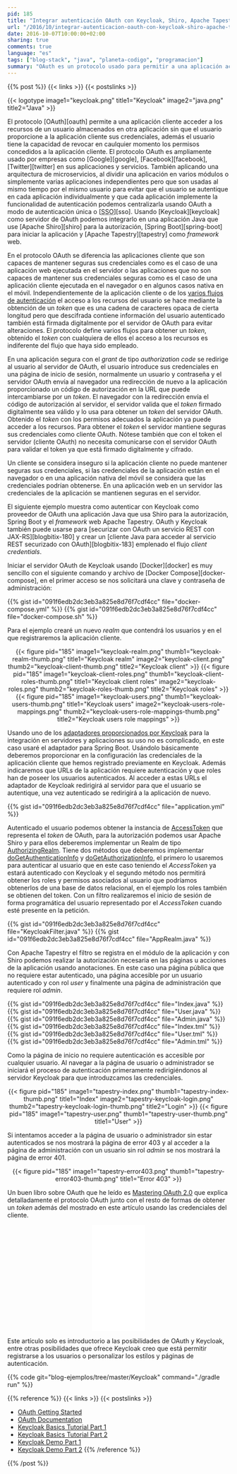 ```yaml
---
pid: 185
title: "Integrar autenticación OAuth con Keycloak, Shiro, Apache Tapestry y Spring Boot"
url: "/2016/10/integrar-autenticacion-oauth-con-keycloak-shiro-apache-tapestry-y-spring-boot/"
date: 2016-10-07T10:00:00+02:00
sharing: true
comments: true
language: "es"
tags: ["blog-stack", "java", "planeta-codigo", "programacion"]
summary: "OAuth es un protocolo usado para permitir a una aplicación acceder a los recursos de un usuario sin que este proporcione a la aplicación cliente sus credenciales y manteniendo el control de revocar los permisos concedidos. Es ampliamente usado por los servicios de redes sociales de las empresas más conocidas, también lo podemos usar en nuestras aplicaciones. En el ejemplo usaré Keycloak y una aplicación Java con Spring Boot, Apache Shiro y Apache Tapestry."
---
```


{{% post %}}
{{< links >}}
{{< postslinks >}}

{{< logotype image1="keycloak.png" title1="Keycloak" image2="java.png" title2="Java" >}}

El protocolo [OAuth][oauth] permite a una aplicación cliente acceder a los recursos de un usuario almacenados en otra aplicación sin que el usuario proporcione a la aplicación cliente sus credenciales, además el usuario tiene la capacidad de revocar en caulquier momento los permisos concedidos a la aplicación cliente. El protocolo OAuth es ampliamente usado por empresas como [Google][google], [Facebook][facebook], [Twitter][twitter] en sus aplicaciones y servicios. También aplicando una arquitectura de microservicios, al dividir una aplicación en varios módulos o simplemente varias aplicaciones independientes pero que son usadas al mismo tiempo por el mismo usuario para evitar que el usuario se autentique en cada aplicación individualmente y que cada aplicación implemente la funcionalidad de autenticación podemos centralizarla usando OAuth a modo de autenticación única o [<abbr title="Single Sign-On">SSO</abbr>][sso]. Usando [Keycloak][keycloak] como servidor de OAuth podemos integrarlo en una aplicación Java que use [Apache Shiro][shiro] para la autorización, [Spring Boot][spring-boot] para iniciar la aplicación y [Apache Tapestry][tapestry] como _framework_ web.

En el protocolo OAuth se diferencia las aplicaciones cliente que son capaces de mantener seguras sus credenciales como es el caso de una aplicación web ejecutada en el servidor o las aplicaciones que no son capaces de mantener sus credenciales seguras como es el caso de una aplicación cliente ejecutada en el navegador o en algunos casos nativa en el móvil. Independientemente de la aplicación cliente o de los [varios flujos de autenticación](https://tools.ietf.org/html/rfc6749#page-8) el acceso a los recursos del usuario se hace mediante la obtención de un _token_ que es una cadena de caracteres opaca de cierta longitud pero que descifrada contiene información del usuario autenticado también está firmada digitalmente por el servidor de OAuth para evitar alteraciones. El protocolo define varios flujos para obtener un _token_, obtenido el _token_ con cualquiera de ellos el acceso a los recursos es indiferente del flujo que haya sido empleado.

En una aplicación segura con el _grant_ de tipo _authorization code_ se redirige al usuario al servidor de OAuth, el usuario introduce sus credenciales en una página de inicio de sesión, normalmente un usuario y contraseña y el servidor OAuth envía al navegador una redirección de nuevo a la aplicación proporcionado un código de autorización en la URL que puede intercambiarse por un _token_. El navegador con la redirección envía el código de autorización al servidor, el servidor valida que el _token_ firmado digitalmente sea válido y lo usa para obtener un _token_ del servidor OAuth. Obtenido el _token_ con los permisos adecuados la aplicación ya puede acceder a los recursos. Para obtener el _token_ el servidor mantiene seguras sus credenciales como cliente OAuth. Nótese también que con el token el servidor (cliente OAuth) no necesita comunicarse con el servidor OAuth para validar el token ya que está firmado digitalmente y cifrado.

Un cliente se considera inseguro si la aplicación cliente no puede mantener seguras sus credenciales, si las credenciales de la aplicación están en el navegador o en una aplicación nativa del móvil se considera que las credenciales podrían obtenerse. En una aplicación web en un servidor las credenciales de la aplicación se mantienen seguras en el servidor.

El siguiente ejemplo muestra como autenticar con Keycloak como proveedor de OAuth una aplicación Java que usa Shiro para la autorización, Spring Boot y el _framework_ web Apache Tapestry. OAuth y Keycloak también puede usarse para [securizar con OAuth un servicio REST con JAX-RS][blogbitix-180] y crear un [cliente Java para acceder al servicio REST securizado con OAuth][blogbitix-183] emplenado el flujo _client credentials_.

Iniciar el servidor OAuth de Keycloak usando [Docker][docker] es muy sencillo con el siguiente comando y archivo de [Docker Compose][docker-compose], en el primer acceso se nos solicitará una clave y contraseña de administración:

{{% gist id="091f6edb2dc3eb3a825e8d76f7cdf4cc" file="docker-compose.yml" %}}
{{% gist id="091f6edb2dc3eb3a825e8d76f7cdf4cc" file="docker-compose.sh" %}}

Para el ejemplo crearé un nuevo _realm_ que contendrá los usuarios y en el que registraremos la aplicación cliente.

<div class="media" style="text-align: center;">
    {{< figure pid="185"
        image1="keycloak-realm.png" thumb1="keycloak-realm-thumb.png" title1="Keycloak realm"
        image2="keycloak-client.png" thumb2="keycloak-client-thumb.png" title2="Keycloak client" >}}
    {{< figure pid="185"
        image1="keycloak-client-roles.png" thumb1="keycloak-client-roles-thumb.png" title1="Keycloak client roles"
        image2="keycloak-roles.png" thumb2="keycloak-roles-thumb.png" title2="Keycloak roles" >}}
    {{< figure pid="185"
        image1="keycloak-users.png" thumb1="keycloak-users-thumb.png" title1="Keycloak users"
        image2="keycloak-users-role-mappings.png" thumb2="keycloak-users-role-mappings-thumb.png" title2="Keycloak users role mappings" >}}
</div>

Usando uno de los [adaptadores proporcionados por Keycloak](https://keycloak.gitbooks.io/securing-client-applications-guide/content/v/2.2/topics/overview/supported-platforms.html) para la integración en servidores y aplicaciones su uso no es complicado, en este caso usaré el adaptador para Spring Boot. Usándolo básicamente deberemos proporcionar en la configuración las credenciales de la aplicación cliente que hemos registrado previamente en Keycloak. Además indicaremos que URLs de la aplicación requiere autenticación y que roles han de poseer los usuarios autenticados. Al acceder a estas URLs el adaptador de Keycloak redirigirá al servidor para que el usuario se autentique, una vez autenticado se redirigirá a la aplicación de nuevo.

{{% gist id="091f6edb2dc3eb3a825e8d76f7cdf4cc" file="application.yml" %}}

Autenticado el usuario podemos obtener la instancia de [AccessToken](http://www.keycloak.org/docs/javadocs/org/keycloak/representations/AccessToken.html) que representa el _token_ de OAuth, para la autorización podemos usar Apache Shiro y para ellos deberemos implementar un Realm de tipo [AuthorizingRealm](https://shiro.apache.org/static/1.3.2/apidocs/org/apache/shiro/realm/AuthorizingRealm.html). Tiene dos métodos que deberemos implementar [doGetAuthenticationInfo](https://shiro.apache.org/static/1.3.2/apidocs/org/apache/shiro/realm/AuthenticatingRealm.html#doGetAuthenticationInfo-org.apache.shiro.authc.AuthenticationToken-) y [doGetAuthorizationInfo](https://shiro.apache.org/static/1.3.2/apidocs/org/apache/shiro/realm/AuthorizingRealm.html#doGetAuthorizationInfo-org.apache.shiro.subject.PrincipalCollection-), el primero lo usaremos para autenticar al usuario que en este caso teniendo el _AccessToken_ ya estará autenticado con Keycloak y el segundo método nos permitirá obtener los roles y permisos asociados al usuario que podríamos obtenerlos de una base de datos relacional, en el ejemplo los roles también se obtienen del token. Con un filtro realizaremos el inicio de sesión de forma programática del usuario representado por el _AccessToken_ cuando esté presente en la petición.

{{% gist id="091f6edb2dc3eb3a825e8d76f7cdf4cc" file="KeycloakFilter.java" %}}
{{% gist id="091f6edb2dc3eb3a825e8d76f7cdf4cc" file="AppRealm.java" %}}

Con Apache Tapestry el filtro se registra en el módulo de la aplicación y con Shiro podemos realizar la autorización necesaria en las páginas u acciones de la aplicación usando anotaciones. En este caso una página pública que no requiere estar autenticado, una página accesible por un usuario autenticado y con rol _user_ y finalmente una página de administración que requiere rol _admin_.

{{% gist id="091f6edb2dc3eb3a825e8d76f7cdf4cc" file="Index.java" %}}
{{% gist id="091f6edb2dc3eb3a825e8d76f7cdf4cc" file="User.java" %}}
{{% gist id="091f6edb2dc3eb3a825e8d76f7cdf4cc" file="Admin.java" %}}
{{% gist id="091f6edb2dc3eb3a825e8d76f7cdf4cc" file="Index.tml" %}}
{{% gist id="091f6edb2dc3eb3a825e8d76f7cdf4cc" file="User.tml" %}}
{{% gist id="091f6edb2dc3eb3a825e8d76f7cdf4cc" file="Admin.tml" %}}

Como la página de inicio no requiere autenticación es accesible por cualquier usuario. Al navegar a la página de usuario o administrador se iniciará el proceso de autenticación primeramente redirigiéndonos al servidor Keycloak para que introduzcamos las credenciales.

<div class="media" style="text-align: center;">
    {{< figure pid="185"
        image1="tapestry-index.png" thumb1="tapestry-index-thumb.png" title1="Index"
        image2="tapestry-keycloak-login.png" thumb2="tapestry-keycloak-login-thumb.png" title2="Login" >}}
    {{< figure pid="185"
        image1="tapestry-user.png" thumb1="tapestry-user-thumb.png" title1="User" >}}
</div>

Si intentamos acceder a la página de usuario o administrador sin estar autenticados se nos mostrará la página de error 403 y al acceder a la página de administración con un usuario sin rol _admin_ se nos mostrará la página de error 401.

<div class="media" style="text-align: center;">
    {{< figure pid="185"
        image1="tapestry-error403.png" thumb1="tapestry-error403-thumb.png" title1="Error 403" >}}
</div>

Un buen libro sobre OAuth que he leído es [Mastering OAuth 2.0](http://amzn.to/2cUkF9d) que explica detalladamente el protocolo OAuth junto con el resto de formas de obtener un _token_ además del mostrado en este artículo usando las credenciales del cliente.

<div class="media-amazon" style="text-align: center;">
    <iframe style="width:120px;height:240px;" marginwidth="0" marginheight="0" scrolling="no" frameborder="0" src="//rcm-eu.amazon-adsystem.com/e/cm?lt1=_blank&bc1=000000&IS2=1&bg1=FFFFFF&fc1=000000&lc1=0000FF&t=blobit-21&o=30&p=8&l=as4&m=amazon&f=ifr&ref=as_ss_li_til&asins=1784395404&linkId=726dc0d3e4914bc672e6b127da045db2&internal=1"></iframe>
</div>

Este artículo solo es introductorio a las posibilidades de OAuth y Keycloak, entre otras posibilidades que ofrece Keycloak creo que está permitir registrarse a los usuarios o personalizar los estilos y páginas de autenticación.

{{% code git="blog-ejemplos/tree/master/Keycloak" command="./gradle run" %}}

{{% reference %}}
{{< links >}}
{{< postslinks >}}
* [OAuth Getting Started](https://oauth.net/getting-started/)
* [OAuth Documentation](http://oauth.net/documentation/)
* [Keycloak Basics Tutorial Part 1](https://www.youtube.com/watch?v=z-sUzl9eG6M)
* [Keycloak Basics Tutorial Part 2](https://www.youtube.com/watch?v=CXDrGJoCVhc)
* [Keycloak Demo Part 1](https://www.youtube.com/watch?v=B-qIkB9lsLs)
* [Keycloak Demo Part 2](https://www.youtube.com/watch?v=QgWgUg5F_JQ)
{{% /reference %}}

{{% /post %}}
